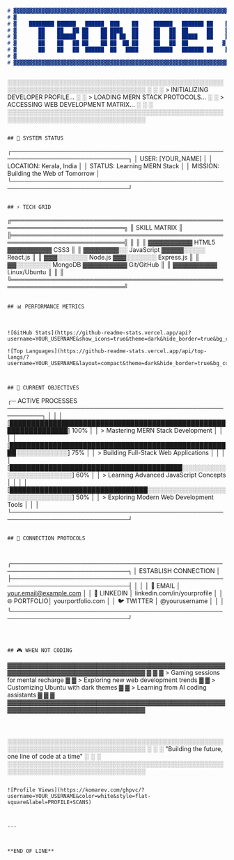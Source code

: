 
```markdown

  
# ▓▓▓▓▓▓▓▓▓▓▓▓▓▓▓▓▓▓▓▓▓▓▓▓▓▓▓▓▓▓▓▓▓▓▓▓▓▓▓▓▓▓▓▓▓▓▓▓▓▓▓▓▓▓▓▓▓▓▓▓▓▓▓▓▓▓▓▓▓▓
# ▓                                                                    ▓
# ▓    ████████ ██████   ██████  ███    ██     ██████   ███████ ██    ▓
# ▓       ██    ██   ██ ██    ██ ████   ██     ██   ██  ██      ██    ▓
# ▓       ██    ██████  ██    ██ ██ ██  ██     ██   ██  █████   ██    ▓
# ▓       ██    ██   ██ ██    ██ ██  ██ ██     ██   ██  ██           ▓
# ▓       ██    ██   ██  ██████  ██   ████     ██████   ███████ ██    ▓
# ▓                                                                    ▓
# ▓▓▓▓▓▓▓▓▓▓▓▓▓▓▓▓▓▓▓▓▓▓▓▓▓▓▓▓▓▓▓▓▓▓▓▓▓▓▓▓▓▓▓▓▓▓▓▓▓▓▓▓▓▓▓▓▓▓▓▓▓▓▓▓▓▓▓▓▓▓



```
░░░░░░░░░░░░░░░░░░░░░░░░░░░░░░░░░░░░░░░░░░░░░░░░░░░░░░░░░░░░░░░░░░░░░░░░░░░░░░░░░░
░                                                                              ░
░  > INITIALIZING DEVELOPER PROFILE...                                         ░
░  > LOADING MERN STACK PROTOCOLS...                                           ░
░  > ACCESSING WEB DEVELOPMENT MATRIX...                                       ░
░                                                                              ░
░░░░░░░░░░░░░░░░░░░░░░░░░░░░░░░░░░░░░░░░░░░░░░░░░░░░░░░░░░░░░░░░░░░░░░░░░░░░░░░░░░
```

## 🔲 SYSTEM STATUS

```
┌─────────────────────────────────────────────────────────────────────────────┐
│ USER: [YOUR_NAME]                                                           │
│ LOCATION: Kerala, India                                                     │
│ STATUS: Learning MERN Stack                                                 │
│ MISSION: Building the Web of Tomorrow                                       │
└─────────────────────────────────────────────────────────────────────────────┘
```

## ⚡ TECH GRID

```
╔════════════════════════════════════════════════════════════════════════════╗
║                            SKILL MATRIX                                    ║
╠════════════════════════════════════════════════════════════════════════════╣
║                                                                            ║
║  ▓▓▓▓▓▓▓▓▓▓ HTML5        ▓▓▓▓▓▓▓▓▓▓ CSS3                                   ║
║  ▓▓▓▓▓▓▓▓░░ JavaScript   ▓▓▓▓▓░░░░░ React.js                              ║
║  ▓▓▓░░░░░░░ Node.js       ▓▓▓░░░░░░░ Express.js                            ║
║  ▓▓░░░░░░░░ MongoDB       ▓▓▓▓▓▓▓▓▓▓ Git/GitHub                            ║
║  ▓▓▓▓▓▓▓▓▓▓ Linux/Ubuntu                                                   ║
║                                                                            ║
╚════════════════════════════════════════════════════════════════════════════╝
```

## 📊 PERFORMANCE METRICS



![GitHub Stats](https://github-readme-stats.vercel.app/api?username=YOUR_USERNAME&show_icons=true&theme=dark&hide_border=true&bg_color=000000&text_color=ffffff&icon_color=ffffff&title_color=ffffff)

![Top Languages](https://github-readme-stats.vercel.app/api/top-langs/?username=YOUR_USERNAME&layout=compact&theme=dark&hide_border=true&bg_color=000000&text_color=ffffff&title_color=ffffff)



## 🎯 CURRENT OBJECTIVES

```
┌─ ACTIVE PROCESSES ──────────────────────────────────────────────────────────┐
│                                                                             │
│  [████████████████████████████████████████████████████████████████] 100%   │
│  > Mastering MERN Stack Development                                         │
│                                                                             │
│  [████████████████████████████████████████████████████░░░░░░░░░░░░] 75%    │
│  > Building Full-Stack Web Applications                                     │
│                                                                             │
│  [████████████████████████████████████████░░░░░░░░░░░░░░░░░░░░░░░░░] 60%    │
│  > Learning Advanced JavaScript Concepts                                    │
│                                                                             │
│  [████████████████████████████████░░░░░░░░░░░░░░░░░░░░░░░░░░░░░░░░░] 50%    │
│  > Exploring Modern Web Development Tools                                   │
│                                                                             │
└─────────────────────────────────────────────────────────────────────────────┘
```

## 🔗 CONNECTION PROTOCOLS



```
╭─────────────────────────────────────────────────────────────────────────────╮
│                          ESTABLISH CONNECTION                               │
├─────────────────────────────────────────────────────────────────────────────┤
│                                                                             │
│  📧 EMAIL    │ your.email@example.com                                       │
│  💼 LINKEDIN │ linkedin.com/in/yourprofile                                  │
│  🌐 PORTFOLIO│ yourportfolio.com                                            │
│  🐦 TWITTER  │ @yourusername                                                │
│                                                                             │
╰─────────────────────────────────────────────────────────────────────────────╯
```



## 🎮 WHEN NOT CODING

```
▓▓▓▓▓▓▓▓▓▓▓▓▓▓▓▓▓▓▓▓▓▓▓▓▓▓▓▓▓▓▓▓▓▓▓▓▓▓▓▓▓▓▓▓▓▓▓▓▓▓▓▓▓▓▓▓▓▓▓▓▓▓▓▓▓▓▓▓▓▓▓▓▓▓▓▓▓▓▓▓
▓                                                                            ▓
▓  > Gaming sessions for mental recharge                                     ▓
▓  > Exploring new web development trends                                    ▓
▓  > Customizing Ubuntu with dark themes                                     ▓
▓  > Learning from AI coding assistants                                      ▓
▓                                                                            ▓
▓▓▓▓▓▓▓▓▓▓▓▓▓▓▓▓▓▓▓▓▓▓▓▓▓▓▓▓▓▓▓▓▓▓▓▓▓▓▓▓▓▓▓▓▓▓▓▓▓▓▓▓▓▓▓▓▓▓▓▓▓▓▓▓▓▓▓▓▓▓▓▓▓▓▓▓▓▓▓▓
```



```
░░░░░░░░░░░░░░░░░░░░░░░░░░░░░░░░░░░░░░░░░░░░░░░░░░░░░░░░░░░░░░░░░░░░░░░░░░░░░░░░░░
░                                                                              ░
░  "Building the future, one line of code at a time"                          ░
░                                                                              ░
░░░░░░░░░░░░░░░░░░░░░░░░░░░░░░░░░░░░░░░░░░░░░░░░░░░░░░░░░░░░░░░░░░░░░░░░░░░░░░░░░░
```

![Profile Views](https://komarev.com/ghpvc/?username=YOUR_USERNAME&color=white&style=flat-square&label=PROFILE+SCANS)



---



**END OF LINE**

